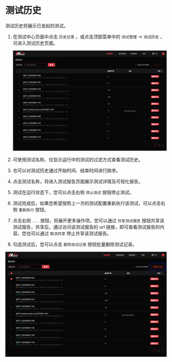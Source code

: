 # 测试历史

测试历史将展示已发起的测试。

1. 在测试中心页面中点击 `历史记录` ，或点击顶部菜单中的 `测试管理` -> `测试历史` ，可进入测试历史页面。

   ![test-records](../_assets/test_records.png)

2. 可使用测试名称、仅显示运行中的测试的过滤方式查看测试历史。

3. 也可以对测试历史通过开始时间、结束时间进行排序。

4. 点击测试名称，将进入测试报告页面展示测试详情及可视化报告。

5. 测试在运行状态下，您可以点击右侧 `停止测试` 按钮停止测试。

6. 测试完成后，如果您希望按照上一次的测试配置重新执行该测试，可以点击右侧 `重新执行` 按钮。

7. 点击右侧 `...` 按钮，将展开更多操作项。您可以通过 `共享测试报告` 按钮共享该测试报告，共享后，通过访问该测试报告的 url 链接，即可查看测试报告的内容。您也可以通过 `取消共享` 停止共享该测试报告。

8. 勾选测试后，您可以点击 `删除测试记录` 按钮批量删除测试记录。

![test-delete](../_assets/test_records_del.png)
